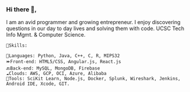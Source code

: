 ### Hi there 👋,  

I am an avid programmer and growing entrepreneur. I enjoy discovering questions in our day to day lives and solving them with code. 
UCSC Tech Info Mgmt. & Computer Science.

    🔭Skills:   
                                                    
    💬Languages: Python, Java, C++, C, R, MIPS32  
    ⏩Front-end: HTML5/CSS, Angular.js, React.js
    🔙Back-end: MySQL, MongoDB, Firebase 
    ☁️Clouds: AWS, GCP, OCI, Azure, Alibaba
    🧰Tools: SciKit Learn, Node.js, Docker, Splunk, Wireshark, Jenkins, Android IDE, Xcode, GIT. 
<!--
**schaubey1/schaubey1** is a ✨ _special_ ✨ repository because its `README.md` (this file) appears on your GitHub profile.

Here are some ideas to get you started:

- 🔭 I’m currently working on ...
- 🌱 I’m currently learning ...
- 👯 I’m looking to collaborate on ...
- 🤔 I’m looking for help with ...
- 💬 Ask me about ...
- 📫 How to reach me: ...
- 😄 Pronouns: ...
- ⚡ Fun fact: ...
-->
